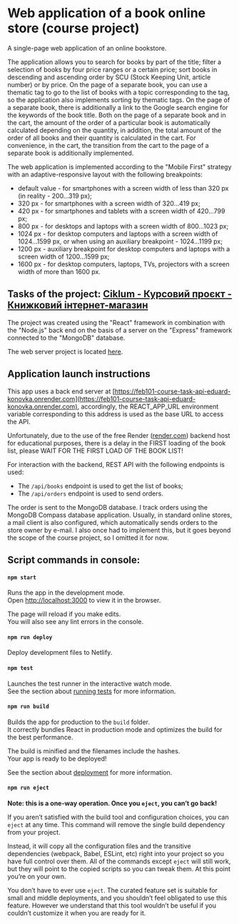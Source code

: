 # Web application of a book online store (course project)

A single-page web application of an online bookstore.

The application allows you to search for books by part of the title; filter a
selection of books by four price ranges or a certain price; sort books in
descending and ascending order by SCU (Stock Keeping Unit, article number) or by
price. On the page of a separate book, you can use a thematic tag to go to the
list of books with a topic corresponding to the tag, so the application also
implements sorting by thematic tags. On the page of a separate book, there is
additionally a link to the Google search engine for the keywords of the book
title. Both on the page of a separate book and in the cart, the amount of the
order of a particular book is automatically calculated depending on the
quantity, in addition, the total amount of the order of all books and their
quantity is calculated in the cart. For convenience, in the cart, the transition
from the cart to the page of a separate book is additionally implemented.

The web application is implemented according to the "Mobile First" strategy with
an adaptive-responsive layout with the following breakpoints:

- default value - for smartphones with a screen width of less than 320 px (in
  reality - 200...319 px);
- 320 px - for smartphones with a screen width of 320...419 px;
- 420 px - for smartphones and tablets with a screen width of 420...799 px;
- 800 px - for desktops and laptops with a screen width of 800...1023 px;
- 1024 px - for desktop computers and laptops with a screen width of 1024...1599
  px, or when using an auxiliary breakpoint - 1024...1199 px;
- 1200 px - auxiliary breakpoint for desktop computers and laptops with a screen
  width of 1200...1599 px;
- 1600 px - for desktop computers, laptops, TVs, projectors with a screen width
  of more than 1600 px.

## Tasks of the project: [Ciklum - Курсовий проєкт - Книжковий інтернет-магазин](https://github.com/Eduard-Konovka/feb101-course-task/blob/main/Ciklum_%D0%9A%D1%83%D1%80%D1%81%D0%BE%D0%B2%D0%B8%D0%B9_%D0%BF%D1%80%D0%BE%D1%94%D0%BA%D1%82__%D0%9A%D0%BD%D0%B8%D0%B6%D0%BA%D0%BE%D0%B2%D0%B8%D0%B9_%D1%96%D0%BD%D1%82%D0%B5%D1%80%D0%BD%D0%B5%D1%82-%D0%BC%D0%B0%D0%B3%D0%B0%D0%B7%D0%B8%D0%BD_.pdf)

The project was created using the "React" framework in combination with the
"Node.js" back end on the basis of a server on the "Express" framework connected
to the "MongoDB" database.

The web server project is located
[here](https://github.com/Eduard-Konovka/feb101-course-task-api).

## Application launch instructions

This app uses a back end server at
[https://feb101-course-task-api-eduard-konovka.onrender.com](https://feb101-course-task-api-eduard-konovka.onrender.com),
accordingly, the REACT_APP_URL environment variable corresponding to this
address is used as the base URL to access the API.

Unfortunately, due to the use of the free Render ([render.com](render.com))
backend host for educational purposes, there is a delay in the FIRST loading of
the book list, please WAIT FOR THE FIRST LOAD OF THE BOOK LIST!

For interaction with the backend, REST API with the following endpoints is used:

- The `/api/books` endpoint is used to get the list of books;
- The `/api/orders` endpoint is used to send orders.

The order is sent to the MongoDB database. I track orders using the MongoDB
Compass database application. Usually, in standard online stores, a mail client
is also configured, which automatically sends orders to the store owner by
e-mail. I also once had to implement this, but it goes beyond the scope of the
course project, so I omitted it for now.

## Script commands in console:

#### `npm start`

Runs the app in the development mode.\
Open [http://localhost:3000](http://localhost:3000) to view it in the browser.

The page will reload if you make edits.\
You will also see any lint errors in the console.

#### `npm run deploy`

Deploy development files to Netlify.

#### `npm test`

Launches the test runner in the interactive watch mode.\
See the section about [running tests](https://facebook.github.io/create-react-app/docs/running-tests)
for more information.

#### `npm run build`

Builds the app for production to the `build` folder.\
It correctly bundles React in production mode and optimizes the build for the best
performance.

The build is minified and the filenames include the hashes.\
Your app is ready to be deployed!

See the section about
[deployment](https://facebook.github.io/create-react-app/docs/deployment) for
more information.

#### `npm run eject`

**Note: this is a one-way operation. Once you `eject`, you can’t go back!**

If you aren’t satisfied with the build tool and configuration choices, you can
`eject` at any time. This command will remove the single build dependency from
your project.

Instead, it will copy all the configuration files and the transitive
dependencies (webpack, Babel, ESLint, etc) right into your project so you have
full control over them. All of the commands except `eject` will still work, but
they will point to the copied scripts so you can tweak them. At this point
you’re on your own.

You don’t have to ever use `eject`. The curated feature set is suitable for
small and middle deployments, and you shouldn’t feel obligated to use this
feature. However we understand that this tool wouldn’t be useful if you couldn’t
customize it when you are ready for it.
